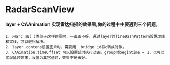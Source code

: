 # RadarScanView

#### layer + CAAnimation 实现雷达扫描的效果图,做的过程中主要遇到三个问题。  
	1. 用arc 画( )类似于这样的图时，一直画不好。通过layer的lineDashPattern设置虚线和实线，可以轻松解决。  
	2. layer.contens设置图片时，需要用__bridge id将c转成对象。  
	3. CAAimation.timeOffset 可以设置延时执行动画。group时begintime = 1，也可以实现延时效果，设置为其它值时，效果不是很好。
